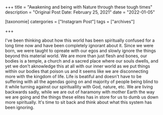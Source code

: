 +++
title = "Awakening and being with Nature through these tough times"
description = "Original Post Date: February 25, 2021"
date = "2022-01-05"

[taxonomie]
catergories = ["Instagram Post"]
tags = ["archives"]

+++

I've been thinking about how this world has been spiritually confused for a long time now and have been completely ignorant about it. Since we were born, we were taught to opreate with our egos and slowly ignore the things beyond this material world. We are more than just flesh and bones, our bodies is a temple, a church and a sacred place where our souls dwells, and yet we don't aknowledge this at all with our inner world as we put things within our bodies that poison us and it seems like we are disconnecting more with the kingdom of life. Life is beatiful and doesn't have to be suffering with all the agendas going on and majority of people being blind to it while turning against our spirituallity with God, nature, etc. We are living backwards sadly, while we are out of haramony with mother Earth the way we are going and the things these elites has in store for us to dumb us down more spiritually. It's time to sit back and think about what this system has been ignoring.
